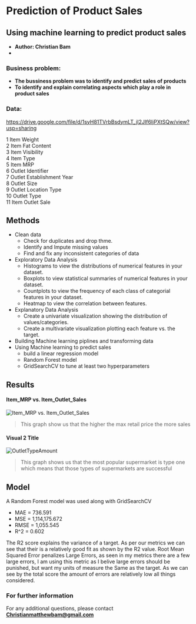 # Prediction of Product Sales
## Using machine learning to predict product sales

- **Author: Christian Bam**
- 
### Business problem:

- **The bussiness problem was to identify and predict sales of products**
- **To identify and explain correlating aspects which play a role in product sales**

### Data:
https://drive.google.com/file/d/1syH81TVrbBsdymLT_jl2JIf6IjPXtSQw/view?usp=sharing

 1   Item Weight                
 2   Item Fat Content          
 3   Item Visibility           
 4   Item Type               
 5   Item MRP                   
 6   Outlet Identifier          
 7   Outlet Establishment Year   
 8   Outlet Size                 
 9   Outlet Location Type       
 10  Outlet Type                
 11  Item Outlet Sale


## Methods
* Clean data 
  - Check for duplicates and drop thme.
  - Identify and Impute missing values
  - Find and fix any inconsistent categories of data
* Exploratory Data Analysis
  - Histograms to view the distributions of numerical features in your dataset.
  - Boxplots to view statistical summaries of numerical features in your dataset.
  - Countplots to view the frequency of each class of categorial features in your dataset.
  - Heatmap to view the correlation between features.
* Explanatory Data Analysis
  - Create a univariate visualization showing the distribution of values/categories.
  - Create a multivariate visualization plotting each feature vs. the target.
* Building Machine learning piplines and transforming data
* Using Machine learning to predict sales
  - build a linear regression model
  - Random Forest model
  - GridSearchCV to tune at least two hyperparameters 


## Results

#### Item_MRP vs. Item_Outlet_Sales
![Item_MRP vs. Item_Outlet_Sales](![Untitled](https://github.com/Sudo-CHRIS-dev/Prediction-of-Product-Sales/assets/122632203/16ddbb49-b0f5-46a8-9c3f-ad5ff00707a0)
)

> This graph show us that the higher the max retail price the more sales

#### Visual 2 Title

![OutletTypeAmount](https://github.com/Sudo-CHRIS-dev/Prediction-of-Product-Sales/assets/122632203/5fedfd11-a433-416e-a542-1c5cdbf7f4fc)

> This graph shows us that the most popular supermarket is type one which means that those types of supermarkets are successful

## Model

A Random Forest model was used along with GridSearchCV

- MAE = 736.591
- MSE = 1,114,175.672
- RMSE = 1,055.545
- R^2 = 0.602

The R2 score explains the variance of a target. As per our metrics we can see that their is a relatively good fit as shown by the R2 value.
Root Mean Squared Error penalizes Large Errors, as seen in my metrics there are a few large errors, I am using this metric as I belive large 
errors should be punished, but want my units of measure the Same as the target. As we can see by the total score the amount of errors are 
relatively low all things considered.


### For further information


For any additional questions, please contact **Christianmatthewbam@gmail.com**
